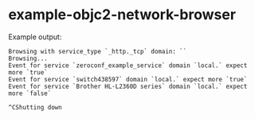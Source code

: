 # example-objc2-network-browser

Example output:

```
Browsing with service_type `_http._tcp` domain: ``
Browsing...
Event for service `zeroconf_example_service` domain `local.` expect more `true`
Event for service `switch438597` domain `local.` expect more `true`
Event for service `Brother HL-L2360D series` domain `local.` expect more `false`

^CShutting down
```